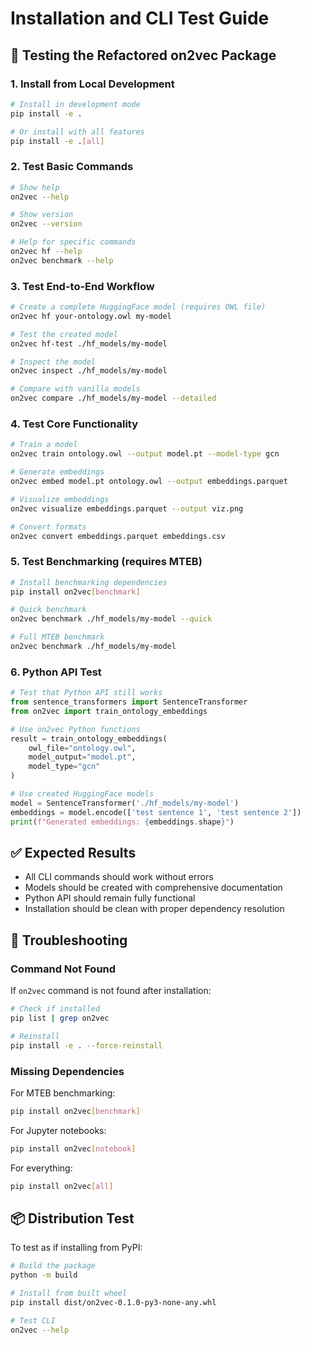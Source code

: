 # Installation and CLI Test Guide

## 🧪 Testing the Refactored on2vec Package

### 1. Install from Local Development

```bash
# Install in development mode
pip install -e .

# Or install with all features
pip install -e .[all]
```

### 2. Test Basic Commands

```bash
# Show help
on2vec --help

# Show version
on2vec --version

# Help for specific commands
on2vec hf --help
on2vec benchmark --help
```

### 3. Test End-to-End Workflow

```bash
# Create a complete HuggingFace model (requires OWL file)
on2vec hf your-ontology.owl my-model

# Test the created model
on2vec hf-test ./hf_models/my-model

# Inspect the model
on2vec inspect ./hf_models/my-model

# Compare with vanilla models
on2vec compare ./hf_models/my-model --detailed
```

### 4. Test Core Functionality

```bash
# Train a model
on2vec train ontology.owl --output model.pt --model-type gcn

# Generate embeddings
on2vec embed model.pt ontology.owl --output embeddings.parquet

# Visualize embeddings
on2vec visualize embeddings.parquet --output viz.png

# Convert formats
on2vec convert embeddings.parquet embeddings.csv
```

### 5. Test Benchmarking (requires MTEB)

```bash
# Install benchmarking dependencies
pip install on2vec[benchmark]

# Quick benchmark
on2vec benchmark ./hf_models/my-model --quick

# Full MTEB benchmark
on2vec benchmark ./hf_models/my-model
```

### 6. Python API Test

```python
# Test that Python API still works
from sentence_transformers import SentenceTransformer
from on2vec import train_ontology_embeddings

# Use on2vec Python functions
result = train_ontology_embeddings(
    owl_file="ontology.owl",
    model_output="model.pt",
    model_type="gcn"
)

# Use created HuggingFace models
model = SentenceTransformer('./hf_models/my-model')
embeddings = model.encode(['test sentence 1', 'test sentence 2'])
print(f"Generated embeddings: {embeddings.shape}")
```

## ✅ Expected Results

- All CLI commands should work without errors
- Models should be created with comprehensive documentation
- Python API should remain fully functional
- Installation should be clean with proper dependency resolution

## 🐛 Troubleshooting

### Command Not Found
If `on2vec` command is not found after installation:
```bash
# Check if installed
pip list | grep on2vec

# Reinstall
pip install -e . --force-reinstall
```

### Missing Dependencies
For MTEB benchmarking:
```bash
pip install on2vec[benchmark]
```

For Jupyter notebooks:
```bash
pip install on2vec[notebook]
```

For everything:
```bash
pip install on2vec[all]
```

## 📦 Distribution Test

To test as if installing from PyPI:

```bash
# Build the package
python -m build

# Install from built wheel
pip install dist/on2vec-0.1.0-py3-none-any.whl

# Test CLI
on2vec --help
```